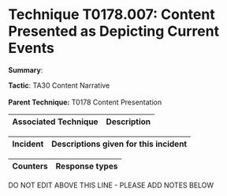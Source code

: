 # Technique T0178.007: Content Presented as Depicting Current Events

**Summary**: 

**Tactic**: TA30 Content Narrative <br><br>**Parent Technique:** T0178 Content Presentation


| Associated Technique | Description |
| --------- | ------------------------- |



| Incident | Descriptions given for this incident |
| -------- | -------------------- |



| Counters | Response types |
| -------- | -------------- |


DO NOT EDIT ABOVE THIS LINE - PLEASE ADD NOTES BELOW
